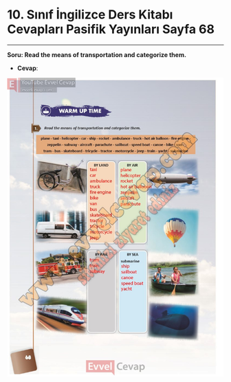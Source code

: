 # 10. Sınıf İngilizce Ders Kitabı Cevapları Pasifik Yayınları Sayfa 68

---

**Soru: Read the means of transportation and categorize them.**

-   **Cevap**:

![Image 1](./image_1.jpg)